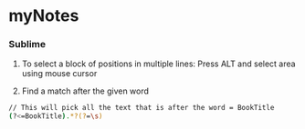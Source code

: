 # myNotes

### Sublime ###

1. To select a block of positions in multiple lines:
  Press ALT and select area using mouse cursor

2. Find a match after the given word
```sh
// This will pick all the text that is after the word = BookTitle
(?<=BookTitle).*?(?=\s)   
```
